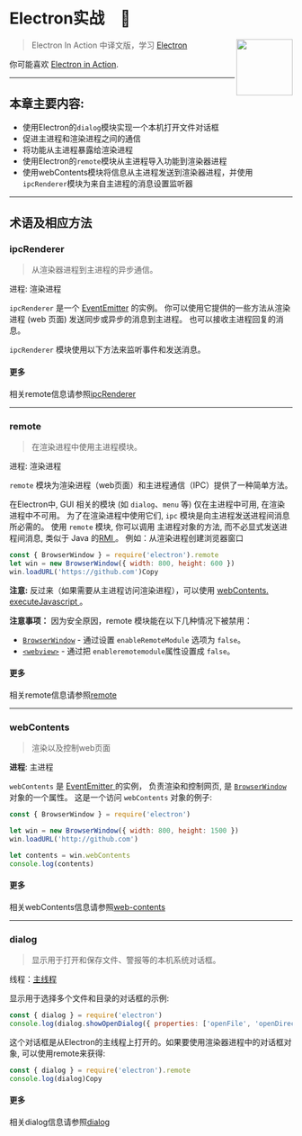 # Electron实战　:dizzy:

[<img src="https://james-1258744956.cos.ap-shanghai.myqcloud.com/ElectronInAction/chapter03/electron.svg" align="right" width="100">](https://electronjs.org)

> Electron In Action 中译文版，学习 [Electron](https://electronjs.org)

你可能喜欢 [Electron in Action](https://github.com/electron-in-action).



------

## 本章主要内容:

- 使用Electron的`dialog`模块实现一个本机打开文件对话框
- 促进主进程和渲染进程之间的通信
- 将功能从主进程暴露给渲染进程
- 使用Electron的`remote`模块从主进程导入功能到渲染器进程
- 使用webContents模块将信息从主进程发送到渲染器进程，并使用`ipcRenderer`模块为来自主进程的消息设置监听器



------



## 术语及相应方法

### ipcRenderer

> 从渲染器进程到主进程的异步通信。

进程: 渲染进程

`ipcRenderer` 是一个 [EventEmitter](https://nodejs.org/api/events.html#events_class_eventemitter) 的实例。 你可以使用它提供的一些方法从渲染进程 (web 页面) 发送同步或异步的消息到主进程。 也可以接收主进程回复的消息。



`ipcRenderer` 模块使用以下方法来监听事件和发送消息。



#### 更多

相关remote信息请参照[ipcRenderer](https://electronjs.org/docs/api/ipc-renderer)

------



### remote

> 在渲染进程中使用主进程模块。

进程: 渲染进程

`remote` 模块为渲染进程（web页面）和主进程通信（IPC）提供了一种简单方法。

在Electron中, GUI 相关的模块 (如 `dialog`、`menu` 等) 仅在主进程中可用, 在渲染进程中不可用。 为了在渲染进程中使用它们, `ipc` 模块是向主进程发送进程间消息所必需的。 使用 `remote` 模块, 你可以调用 主进程对象的方法, 而不必显式发送进程间消息, 类似于 Java 的[RMI ](https://en.wikipedia.org/wiki/Java_remote_method_invocation)。
例如：从渲染进程创建浏览器窗口

```javascript
const { BrowserWindow } = require('electron').remote
let win = new BrowserWindow({ width: 800, height: 600 })
win.loadURL('https://github.com')Copy
```

**注意:** 反过来（如果需要从主进程访问渲染进程），可以使用 [webContents. executeJavascript ](https://electronjs.org/docs/api/web-contents#contentsexecutejavascriptcode-usergesture-callback)。

**注意事项：** 因为安全原因，remote 模块能在以下几种情况下被禁用：

- [`BrowserWindow`](https://electronjs.org/docs/api/browser-window) - 通过设置 `enableRemoteModule` 选项为 `false`。
- [`<webview>`](https://electronjs.org/docs/api/webview-tag) - 通过把 `enableremotemodule`属性设置成 `false`。



#### 更多

相关remote信息请参照[remote](https://electronjs.org/docs/api/remote)

------



### webContents

> 渲染以及控制web页面

**进程**:  主进程

`webContents` 是 [EventEmitter ](https://nodejs.org/api/events.html#events_class_eventemitter)的实例， 负责渲染和控制网页, 是 [`BrowserWindow`](https://electronjs.org/docs/api/browser-window) 对象的一个属性。 这是一个访问 `webContents` 对象的例子:

```javascript
const { BrowserWindow } = require('electron')

let win = new BrowserWindow({ width: 800, height: 1500 })
win.loadURL('http://github.com')

let contents = win.webContents
console.log(contents)
```



#### 更多

相关webContents信息请参照[web-contents](https://electronjs.org/docs/api/web-contents)

------



### dialog

> 显示用于打开和保存文件、警报等的本机系统对话框。

线程：[主线程](https://electronjs.org/docs/glossary#main-process)

显示用于选择多个文件和目录的对话框的示例:

```javascript
const { dialog } = require('electron')
console.log(dialog.showOpenDialog({ properties: ['openFile', 'openDirectory', 'multiSelections'] }))Copy
```

这个对话框是从Electron的主线程上打开的。如果要使用渲染器进程中的对话框对象, 可以使用remote来获得:

```javascript
const { dialog } = require('electron').remote
console.log(dialog)Copy
```



#### 更多

相关dialog信息请参照[dialog](https://electronjs.org/docs/api/dialog)